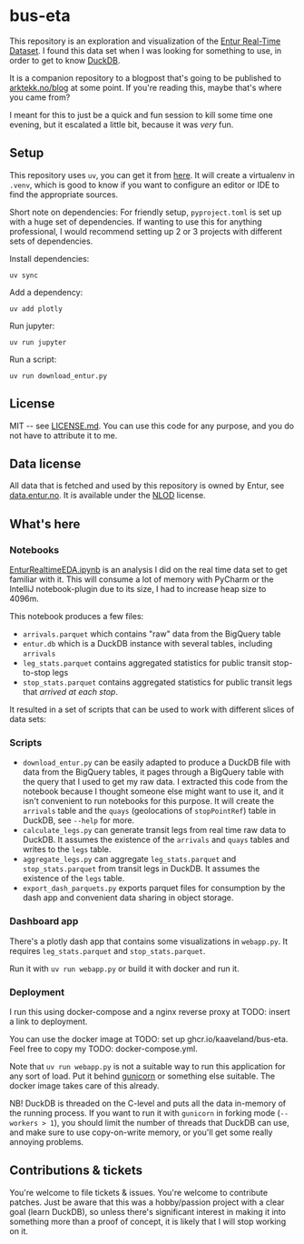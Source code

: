 # bus-eta

This repository is an exploration and visualization of the [Entur Real-Time Dataset](https://data.entur.no/domain/public-transport-data/product/realtime_siri_et/urn:li:container:1d391ef93913233c516cbadfb190dc65).
I found this data set when I was looking for something to use, in order to get to know [DuckDB](https://duckdb.org/).

It is a companion repository to a blogpost that's going to be published to [arktekk.no/blog](https://arktekk.no/blog) at some point. If you're reading this, maybe
that's where you came from?

I meant for this to just be a quick and fun session to kill some time one evening, but it escalated a little bit, because it was _very_ fun.

## Setup

This repository uses `uv`, you can get it from [here](https://docs.astral.sh/uv/). It will create a virtualenv in `.venv`, which
is good to know if you want to configure an editor or IDE to find the appropriate sources.

Short note on dependencies: For friendly setup, `pyproject.toml` is set up with a huge set of dependencies. If wanting 
to use this for anything professional, I would recommend setting up 2 or 3 projects with different sets of dependencies.

Install dependencies:

```shell
uv sync
```

Add a dependency:

```shell
uv add plotly
```

Run jupyter:

```shell
uv run jupyter
```

Run a script:

```shell
uv run download_entur.py
```

## License

MIT -- see [LICENSE.md](LICENSE.md). You can use this code for any purpose, and you do not have to attribute it to me.

## Data license

All data that is fetched and used by this repository is owned by Entur, see [data.entur.no](https://data.entur.no/domain/public-transport-data).
It is available under the [NLOD](https://data.norge.no/nlod/no/1.0) license.

## What's here


### Notebooks

[EnturRealtimeEDA.ipynb](./EnturRealtimeEDA.ipynb) is an analysis I did on the real time data set to get familiar with 
it. This will consume a lot of memory with PyCharm or the IntelliJ notebook-plugin due to its size, I had to increase
heap size to 4096m.

This notebook produces a few files:

- `arrivals.parquet` which contains "raw" data from the BigQuery table
- `entur.db` which is a DuckDB instance with several tables, including `arrivals`
- `leg_stats.parquet` contains aggregated statistics for public transit stop-to-stop legs
- `stop_stats.parquet` contains aggregated statistics for public transit legs that _arrived at each stop_.
 
It resulted in a set of scripts that can be used to work with different slices of data sets:

### Scripts

- `download_entur.py` can be easily adapted to produce a DuckDB file with data from the BigQuery tables, it pages
  through a BigQuery table with the query that I used to get my raw data. I extracted this code from the notebook because
  I thought someone else might want to use it, and it isn't convenient to run notebooks for this purpose. It will create
  the `arrivals` table and the `quays` (geolocations of `stopPointRef`) table in DuckDB, see `--help` for more.
- `calculate_legs.py` can generate transit legs from real time raw data to DuckDB. It assumes the existence of the `arrivals`
  and `quays` tables and writes to the `legs` table.
- `aggregate_legs.py` can aggregate `leg_stats.parquet` and `stop_stats.parquet` from transit legs in DuckDB. It assumes
  the existence of the `legs` table.
- `export_dash_parquets.py` exports parquet files for consumption by the dash app and convenient data sharing in object storage.

### Dashboard app

There's a plotly dash app that contains some visualizations in `webapp.py`. It requires `leg_stats.parquet`
and `stop_stats.parquet`.

Run it with `uv run webapp.py` or build it with docker and run it.

### Deployment

I run this using docker-compose and a nginx reverse proxy at TODO: insert a link to deployment.

You can use the docker image at TODO: set up ghcr.io/kaaveland/bus-eta. Feel free to copy my TODO: docker-compose.yml.

Note that `uv run webapp.py` is not a suitable way to run this application for any sort of load. Put it behind
[gunicorn](https://gunicorn.org/) or something else suitable. The docker image takes care of this already.

NB! DuckDB is threaded on the C-level and puts all the data in-memory of the running process. If you want to run
it with `gunicorn` in forking mode (`--workers > 1`), you should limit the number of threads that DuckDB can use,
and make sure to use copy-on-write memory, or you'll get some really annoying problems.

## Contributions & tickets

You're welcome to file tickets & issues. You're welcome to contribute patches. Just be aware that this was a
hobby/passion project with a clear goal (learn DuckDB), so unless there's significant interest in making it
into something more than a proof of concept, it is likely that I will stop working on it.